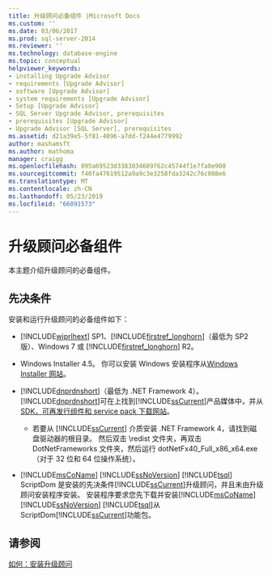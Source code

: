 ```yaml
---
title: 升级顾问必备组件 |Microsoft Docs
ms.custom: ''
ms.date: 03/06/2017
ms.prod: sql-server-2014
ms.reviewer: ''
ms.technology: database-engine
ms.topic: conceptual
helpviewer_keywords:
- installing Upgrade Advisor
- requirements [Upgrade Advisor]
- software [Upgrade Advisor]
- system requirements [Upgrade Advisor]
- Setup [Upgrade Advisor]
- SQL Server Upgrade Advisor, prerequisites
- prerequisites [Upgrade Advisor]
- Upgrade Advisor [SQL Server], prerequisites
ms.assetid: d21a39e5-5f81-4096-a7dd-f244e4779992
author: mashamsft
ms.author: mathoma
manager: craigg
ms.openlocfilehash: 095a69523d3383034689f62c45744f1e7fa0e908
ms.sourcegitcommit: f40fa47619512a9a9c3e3258fda3242c76c008e6
ms.translationtype: MT
ms.contentlocale: zh-CN
ms.lasthandoff: 05/23/2019
ms.locfileid: "66091573"
---
```

# <a name="upgrade-advisor-prerequisites"></a>升级顾问必备组件
  本主题介绍升级顾问的必备组件。  
  
## <a name="prerequisites"></a>先决条件  
 安装和运行升级顾问的必备组件如下：  
  
-   [!INCLUDE[wiprlhext](../../includes/wiprlhext-md.md)] SP1、[!INCLUDE[firstref_longhorn](../../includes/firstref-longhorn-md.md)]（最低为 SP2 版）、Windows 7 或 [!INCLUDE[firstref_longhorn](../../includes/firstref-longhorn-md.md)] R2。  
  
-   Windows Installer 4.5。 你可以安装 Windows 安装程序从[Windows Installer 网站](https://go.microsoft.com/fwlink/?LinkId=49112)。  
  
-   [!INCLUDE[dnprdnshort](../../includes/dnprdnshort-md.md)]（最低为 .NET Framework 4）。 [!INCLUDE[dnprdnshort](../../includes/dnprdnshort-md.md)]可在上找到[!INCLUDE[ssCurrent](../../includes/sscurrent-md.md)]产品媒体中，并从[SDK，可再发行组件和 service pack 下载网站](https://go.microsoft.com/fwlink/?LinkId=48882)。  
  
    -   若要从 [!INCLUDE[ssCurrent](../../includes/sscurrent-md.md)] 介质安装 .NET Framework 4，请找到磁盘驱动器的根目录。 然后双击 \redist 文件夹，再双击 DotNetFrameworks 文件夹，然后运行 dotNetFx40_Full_x86_x64.exe（对于 32 位和 64 位操作系统）。  
  
-   [!INCLUDE[msCoName](../../includes/msconame-md.md)] [!INCLUDE[ssNoVersion](../../includes/ssnoversion-md.md)] [!INCLUDE[tsql](../../includes/tsql-md.md)] ScriptDom 是安装的先决条件[!INCLUDE[ssCurrent](../../includes/sscurrent-md.md)]升级顾问，并且未由升级顾问安装程序安装。 安装程序要求您先下载并安装[!INCLUDE[msCoName](../../includes/msconame-md.md)] [!INCLUDE[ssNoVersion](../../includes/ssnoversion-md.md)] [!INCLUDE[tsql](../../includes/tsql-md.md)]从 ScriptDom[!INCLUDE[ssCurrent](../../includes/sscurrent-md.md)]功能包。  
  
## <a name="see-also"></a>请参阅  
 [如何：安装升级顾问](../../../2014/sql-server/install/how-to-install-upgrade-advisor.md)  
  
  
